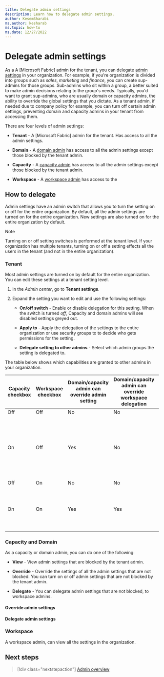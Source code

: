 ```yaml
---
title: Delegate admin settings
description: Learn how to delegate admin settings.
author: KesemSharabi
ms.author: kesharab
ms.topic: how-to
ms.date: 12/27/2022
---
```


# Delegate admin settings

As a A [Microsoft Fabric] admin for the tenant, you can delegate [admin settings](tbd) in your organization. For example, if you're organization is divided into groups such as *sales*, *marketing* and *finance*, you can create sup-admins for those groups. Sub-admins who sit within a group, a better suited to make admin decisions relating to the group's needs. Typically, you'd want to grant sup-admins, who are usually domain or capacity admins, the ability to override the global settings that you dictate. As a tenant admin, if needed due to company policy for example, you can turn off certain admin settings, preventing domain and capacity admins in your tenant from accessing them.

There are four levels of admin settings:

* **Tenant** - A [Microsoft Fabric] admin for the tenant. Has access to all the admin settings.

* **Domain** - A [domain admin](tbd) has access to all the admin settings except those blocked by the tenant admin.

* **Capacity** - A [capacity admin](tbd) has access to all the admin settings except those blocked by the tenant admin.

* **Workspace** - A [workspace admin](tbd) has access to the 

## How to delegate

Admin settings have an admin switch that allows you to turn the setting on or off for the entire organization. By default, all the admin settings are turned on for the entire organization. New settings are also turned on for the entire organization by default.

>[!NOTE]
>Turning on or off setting switches is performed at the tenant level. If your organization has multiple tenants, turning on or off a setting effects all the users in the tenant (and not in the entire organization).

### Tenant

Most admin settings are turned on by default for the entire organization. You can edit these settings at a tenant setting level.

1. In the *Admin center*, go to **Tenant settings**.

2. Expand the setting you want to edit and use the following settings:

    * **On/off switch** - Enable or disable delegation for this setting. When the switch is turned *off*, Capacity and domain admins will see disabled settings greyed out.

    * **Apply to** - Apply the delegation of the settings to the entire organization or use security groups to to decide who gets permissions for the setting.

    * **Delegate setting to other admins** - Select which admin groups the setting is delegated to.

The table below shows which capabilities are granted to other admins in your organization.

|Capacity checkbox  |Workspace checkbox  |Domain/capacity admin can override admin setting |Domain/capacity admin can override workspace delegation |Workspace admin can override admin setting  |
|---------|---------|---------|---------|---|
|Off     |Off         |No         |No         |No  |
|On     |Off         |Yes         |No         |No, unless the parent capacity or domain admin overrides the tenants admin's delegation preference  |
|Off     |On         |No         |No         |Yes  |
|On     |On         |Yes         |Yes         |Yes, if permitted by the parent capacity or domain admin  |

### Capacity and Domain

As a capacity or domain admin, you can do one of the following:

* **View** - View admin settings that are blocked by the tenant admin.

* **Override** - Override the settings of all the admin settings that are not blocked. You can turn on or off admin settings that are not blocked by the tenant admin.

* **Delegate** - You can delegate admin settings that are not blocked, to workspace admins.

#### Override admin settings



#### Delegate admin settings



### Workspace

A workspace admin, can view all the settings in the organization. 

## Next steps

>[!div class="nextstepaction"]
>[Admin overview](admin-overview.md)
